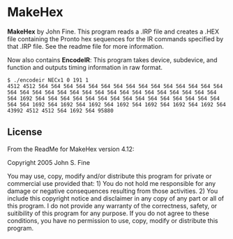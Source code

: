 # MakeHex
**MakeHex** by John Fine. This program reads a .IRP file and creates a .HEX file containing the Pronto hex sequences for the IR commands specified by that .IRP file. See the readme file for more information.

Now also contains **EncodeIR**: This program takes device, subdevice, and function and outputs timing information in raw format.

```
$ ./encodeir NECx1 0 191 1
4512 4512 564 564 564 564 564 564 564 564 564 564 564 564 564 564 564 564 564 564 564 564 564 564 564 564 564 564 564 564 564 564 564 564 564 1692 564 564 564 564 564 564 564 564 564 564 564 564 564 564 564 564 564 1692 564 1692 564 1692 564 1692 564 1692 564 1692 564 1692 564 43992 4512 4512 564 1692 564 95880
```

## License

From the ReadMe for MakeHex version 4.12:

Copyright 2005 John S. Fine

You may use, copy, modify and/or distribute this program for private or
commercial use provided that: 1) You do not hold me responsible for any damage or negative consequences
resulting from those activities. 2) You include this copyright notice and disclaimer in any copy of any part
or all of this program. I do not provide any warranty of the correctness, safety, or suitibility of
this program for any purpose. If you do not agree to these conditions, you have no permission to use, copy,
modify or distribute this program.
